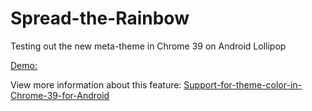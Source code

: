 # Spread-the-Rainbow
Testing out the new meta-theme in Chrome 39 on Android Lollipop

[Demo:](http://aaronvanston.github.io/Spread-the-Rainbow/)

View more information about this feature: 
[Support-for-theme-color-in-Chrome-39-for-Android](https://developers.google.com/web/updates/2014/11/Support-for-theme-color-in-Chrome-39-for-Android?hl=en)

